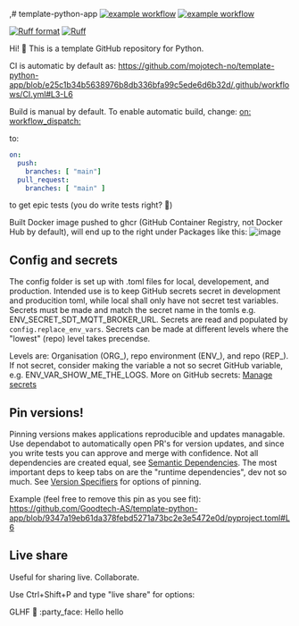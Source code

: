 ,# template-python-app
[![example workflow](https://github.com/mojotech-no/template-python-app/actions/workflows/CI.yml/badge.svg?branch=main)](https://github.com/mojotech-no/template-python-app/actions/workflows/CI.yml)
[![example workflow](https://github.com/mojotech-no/template-python-app/actions/workflows/build-and-push-image-to-ghcr.yml/badge.svg?branch=main)](https://github.com/mojotech-no/template-python-app/actions/workflows/build-and-push-image-to-ghcr.yml)

[![Ruff format](https://img.shields.io/endpoint?url=https%3A%2F%2Fgist.githubusercontent.com%2FJacobCoffee%2Fbfb02a83c8da3cbf53f7772f2cee02ec%2Fraw%2Facb94daa3aedecda67e2c7d8c5aec9765db0734d%2Fformat-badge.json)](https://github.com/astral-sh/ruff)
[![Ruff](https://img.shields.io/endpoint?url=https://raw.githubusercontent.com/astral-sh/ruff/main/assets/badge/v2.json)](https://github.com/astral-sh/ruff)

Hi! :wave: This is a template GitHub repository for Python.

CI is automatic by default as:
https://github.com/mojotech-no/template-python-app/blob/e25c1b34b5638976b8db336bfa99c5ede6d6b32d/.github/workflows/CI.yml#L3-L6

Build is manual by default. To enable automatic build, change:
[on:
  workflow_dispatch:](https://github.com/mojotech-no/student-plc-translator/blob/217c4645e26ca4d44a5f53fd3229c835ea9bc92b/.github/workflows/build-and-push-image-to-ghcr.yml#L12-L13)

to:
```yaml
on:
  push:
    branches: [ "main"]
  pull_request:
    branches: [ "main" ]
```
to get epic tests (you do write tests right? :thinking:)

Built Docker image pushed to ghcr (GitHub Container Registry, not Docker Hub by default), will end up to the right under Packages like this:
![image](https://user-images.githubusercontent.com/119582611/205160381-d47b6147-46cf-4cd4-8d58-bcf4ec5737de.png)

## Config and secrets
The config folder is set up with .toml files for local, developement, and production.
Intended use is to keep GitHub secrets secret in development and producition toml, while local shall only have not secret test variables.
Secrets must be made and match the secret name in the tomls e.g. ENV_SECRET_SDT_MQTT_BROKER_URL.
Secrets are read and populated by `config.replace_env_vars`.
Secrets can be made at different levels where the "lowest" (repo) level takes precendse.

Levels are: Organisation (ORG_), repo environment (ENV_), and repo (REP_).
If not secret, consider making the variable a not so secret GitHub variable, e.g. ENV_VAR_SHOW_ME_THE_LOGS.
More on GitHub secrets: [Manage secrets](https://docs.github.com/en/codespaces/managing-codespaces-for-your-organization/managing-secrets-for-your-repository-and-organization-for-github-codespaces)

## Pin versions!
Pinning versions makes applications reproducible and updates managable. Use dependabot to automatically open PR's for version updates, and since you write tests you can approve and merge with confidence.
Not all dependencies are created equal, see [Semantic Dependencies](https://peps.python.org/pep-0426/#semantic-dependencies). The most important deps to keep tabs on are the "runtime dependencies", dev not so much.
See [Version Specifiers](https://packaging.python.org/en/latest/specifications/version-specifiers/#id4) for options of pinning.

Example (feel free to remove this pin as you see fit): https://github.com/Goodtech-AS/template-python-app/blob/9347a19eb61da378febd5271a73bc2e3e5472e0d/pyproject.toml#L6

## Live share
Useful for sharing live. Collaborate.

Use Ctrl+Shift+P and type "live share" for options:

GLHF :partying_face:
:party_face:
Hello
hello
